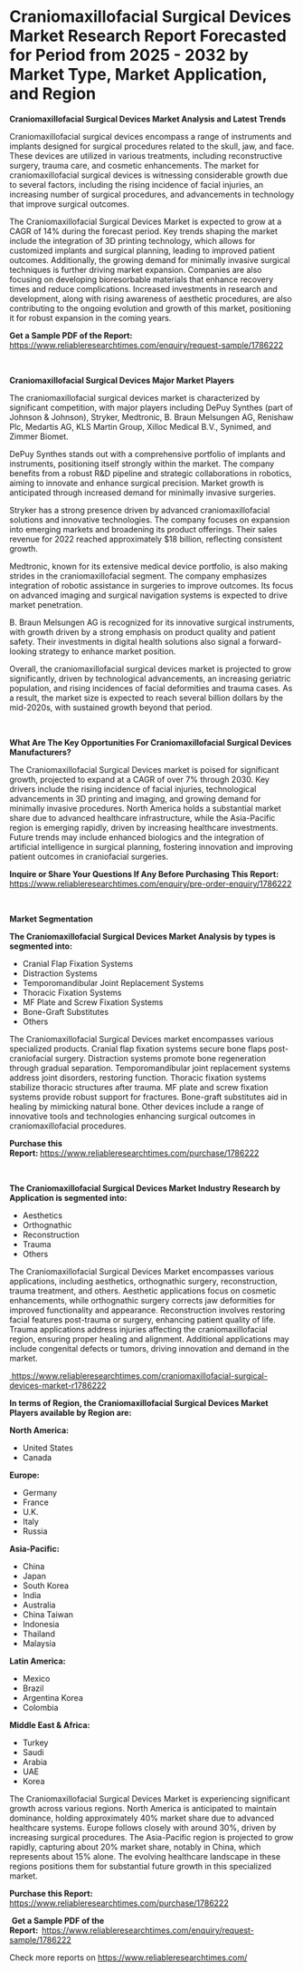 <p><h1>Craniomaxillofacial Surgical Devices Market Research Report Forecasted for Period from 2025 -  2032 by Market Type, Market Application, and Region</h1></p><p><strong>Craniomaxillofacial Surgical Devices Market Analysis and Latest Trends</strong></p>
<p><p>Craniomaxillofacial surgical devices encompass a range of instruments and implants designed for surgical procedures related to the skull, jaw, and face. These devices are utilized in various treatments, including reconstructive surgery, trauma care, and cosmetic enhancements. The market for craniomaxillofacial surgical devices is witnessing considerable growth due to several factors, including the rising incidence of facial injuries, an increasing number of surgical procedures, and advancements in technology that improve surgical outcomes.</p><p>The Craniomaxillofacial Surgical Devices Market is expected to grow at a CAGR of 14% during the forecast period. Key trends shaping the market include the integration of 3D printing technology, which allows for customized implants and surgical planning, leading to improved patient outcomes. Additionally, the growing demand for minimally invasive surgical techniques is further driving market expansion. Companies are also focusing on developing bioresorbable materials that enhance recovery times and reduce complications. Increased investments in research and development, along with rising awareness of aesthetic procedures, are also contributing to the ongoing evolution and growth of this market, positioning it for robust expansion in the coming years.</p></p>
<p><strong>Get a Sample PDF of the Report:&nbsp;</strong> <a href="https://www.reliableresearchtimes.com/enquiry/request-sample/1786222?utm_campaign=3297&utm_medium=2&utm_source=Github&utm_content=ia&utm_term=25032025&utm_id=craniomaxillofacial-surgical-devices">https://www.reliableresearchtimes.com/enquiry/request-sample/1786222</a></p>
<p>&nbsp;</p>
<p><strong>Craniomaxillofacial Surgical Devices Major Market Players</strong></p>
<p><p>The craniomaxillofacial surgical devices market is characterized by significant competition, with major players including DePuy Synthes (part of Johnson & Johnson), Stryker, Medtronic, B. Braun Melsungen AG, Renishaw Plc, Medartis AG, KLS Martin Group, Xilloc Medical B.V., Synimed, and Zimmer Biomet. </p><p>DePuy Synthes stands out with a comprehensive portfolio of implants and instruments, positioning itself strongly within the market. The company benefits from a robust R&D pipeline and strategic collaborations in robotics, aiming to innovate and enhance surgical precision. Market growth is anticipated through increased demand for minimally invasive surgeries.</p><p>Stryker has a strong presence driven by advanced craniomaxillofacial solutions and innovative technologies. The company focuses on expansion into emerging markets and broadening its product offerings. Their sales revenue for 2022 reached approximately $18 billion, reflecting consistent growth.</p><p>Medtronic, known for its extensive medical device portfolio, is also making strides in the craniomaxillofacial segment. The company emphasizes integration of robotic assistance in surgeries to improve outcomes. Its focus on advanced imaging and surgical navigation systems is expected to drive market penetration.</p><p>B. Braun Melsungen AG is recognized for its innovative surgical instruments, with growth driven by a strong emphasis on product quality and patient safety. Their investments in digital health solutions also signal a forward-looking strategy to enhance market position. </p><p>Overall, the craniomaxillofacial surgical devices market is projected to grow significantly, driven by technological advancements, an increasing geriatric population, and rising incidences of facial deformities and trauma cases. As a result, the market size is expected to reach several billion dollars by the mid-2020s, with sustained growth beyond that period.</p></p>
<p>&nbsp;</p>
<p><strong>What Are The Key Opportunities For Craniomaxillofacial Surgical Devices Manufacturers?</strong></p>
<p><p>The Craniomaxillofacial Surgical Devices market is poised for significant growth, projected to expand at a CAGR of over 7% through 2030. Key drivers include the rising incidence of facial injuries, technological advancements in 3D printing and imaging, and growing demand for minimally invasive procedures. North America holds a substantial market share due to advanced healthcare infrastructure, while the Asia-Pacific region is emerging rapidly, driven by increasing healthcare investments. Future trends may include enhanced biologics and the integration of artificial intelligence in surgical planning, fostering innovation and improving patient outcomes in craniofacial surgeries.</p></p>
<p><strong>Inquire or Share Your Questions If Any Before Purchasing This Report:</strong> <a href="https://www.reliableresearchtimes.com/enquiry/pre-order-enquiry/1786222?utm_campaign=3297&utm_medium=2&utm_source=Github&utm_content=ia&utm_term=25032025&utm_id=craniomaxillofacial-surgical-devices">https://www.reliableresearchtimes.com/enquiry/pre-order-enquiry/1786222</a></p>
<p>&nbsp;</p>
<p><strong>Market Segmentation</strong></p>
<p><strong>The Craniomaxillofacial Surgical Devices Market Analysis by types is segmented into:</strong></p>
<p><ul><li>Cranial Flap Fixation Systems</li><li>Distraction Systems</li><li>Temporomandibular Joint Replacement Systems</li><li>Thoracic Fixation Systems</li><li>MF Plate and Screw Fixation Systems</li><li>Bone-Graft Substitutes</li><li>Others</li></ul></p>
<p><p>The Craniomaxillofacial Surgical Devices market encompasses various specialized products. Cranial flap fixation systems secure bone flaps post-craniofacial surgery. Distraction systems promote bone regeneration through gradual separation. Temporomandibular joint replacement systems address joint disorders, restoring function. Thoracic fixation systems stabilize thoracic structures after trauma. MF plate and screw fixation systems provide robust support for fractures. Bone-graft substitutes aid in healing by mimicking natural bone. Other devices include a range of innovative tools and technologies enhancing surgical outcomes in craniomaxillofacial procedures.</p></p>
<p><strong>Purchase this Report:&nbsp;</strong><a href="https://www.reliableresearchtimes.com/purchase/1786222?utm_campaign=3297&utm_medium=2&utm_source=Github&utm_content=ia&utm_term=25032025&utm_id=craniomaxillofacial-surgical-devices">https://www.reliableresearchtimes.com/purchase/1786222</a></p>
<p>&nbsp;</p>
<p><strong>The Craniomaxillofacial Surgical Devices Market Industry Research by Application is segmented into:</strong></p>
<p><ul><li>Aesthetics</li><li>Orthognathic</li><li>Reconstruction</li><li>Trauma</li><li>Others</li></ul></p>
<p><p>The Craniomaxillofacial Surgical Devices Market encompasses various applications, including aesthetics, orthognathic surgery, reconstruction, trauma treatment, and others. Aesthetic applications focus on cosmetic enhancements, while orthognathic surgery corrects jaw deformities for improved functionality and appearance. Reconstruction involves restoring facial features post-trauma or surgery, enhancing patient quality of life. Trauma applications address injuries affecting the craniomaxillofacial region, ensuring proper healing and alignment. Additional applications may include congenital defects or tumors, driving innovation and demand in the market.</p></p>
<p><a href="https://www.reliableresearchtimes.com/craniomaxillofacial-surgical-devices-market-r1786222?utm_campaign=3297&utm_medium=2&utm_source=Github&utm_content=ia&utm_term=25032025&utm_id=craniomaxillofacial-surgical-devices">&nbsp;https://www.reliableresearchtimes.com/craniomaxillofacial-surgical-devices-market-r1786222</a></p>
<p><strong>In terms of Region, the Craniomaxillofacial Surgical Devices Market Players available by Region are:</strong></p>
<p>
    <p> <strong> North America: </strong>
        <ul>
            <li>United States</li>
            <li>Canada</li>
        </ul>
        </p> 
    <p> <strong> Europe: </strong>
        <ul>
            <li>Germany</li>
            <li>France</li>
            <li>U.K.</li>
            <li>Italy</li>
            <li>Russia</li>
        </ul>
        </p> 
    <p> <strong> Asia-Pacific: </strong>
        <ul>
            <li>China</li>
            <li>Japan</li>
            <li>South Korea</li>
            <li>India</li>
            <li>Australia</li>
            <li>China Taiwan</li>
            <li>Indonesia</li>
            <li>Thailand</li>
            <li>Malaysia</li>
        </ul>
        </p> 
    <p> <strong> Latin America: </strong>
        <ul>
            <li>Mexico</li>
            <li>Brazil</li>
            <li>Argentina Korea</li>
            <li>Colombia</li>
        </ul>
        </p> 
    <p> <strong> Middle East & Africa: </strong>
        <ul>
            <li>Turkey</li>
            <li>Saudi</li>
            <li>Arabia</li>
            <li>UAE</li>
            <li>Korea</li>
        </ul>
    </p>
    </p>
<p><p>The Craniomaxillofacial Surgical Devices Market is experiencing significant growth across various regions. North America is anticipated to maintain dominance, holding approximately 40% market share due to advanced healthcare systems. Europe follows closely with around 30%, driven by increasing surgical procedures. The Asia-Pacific region is projected to grow rapidly, capturing about 20% market share, notably in China, which represents about 15% alone. The evolving healthcare landscape in these regions positions them for substantial future growth in this specialized market.</p></p>
<p><strong>Purchase this Report: </strong><a href="https://www.reliableresearchtimes.com/purchase/1786222?utm_campaign=3297&utm_medium=2&utm_source=Github&utm_content=ia&utm_term=25032025&utm_id=craniomaxillofacial-surgical-devices">https://www.reliableresearchtimes.com/purchase/1786222</a></p>
<p>&nbsp;<strong>Get a Sample PDF of the Report:&nbsp;&nbsp;</strong><a href="https://www.reliableresearchtimes.com/enquiry/request-sample/1786222?utm_campaign=3297&utm_medium=2&utm_source=Github&utm_content=ia&utm_term=25032025&utm_id=craniomaxillofacial-surgical-devices">https://www.reliableresearchtimes.com/enquiry/request-sample/1786222</a></p>
<p><strong></strong></p>
<p>Check more reports on <a href="https://www.reliableresearchtimes.com/?utm_campaign=3297&utm_medium=2&utm_source=Github&utm_content=ia&utm_term=25032025&utm_id=craniomaxillofacial-surgical-devices">https://www.reliableresearchtimes.com/</a></p>